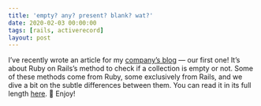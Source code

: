 ```yaml
---
title: 'empty? any? present? blank? wat?'
date: 2020-02-03 00:00:00
tags: [rails, activerecord]
layout: post
---
```


I’ve recently wrote an article for my [company’s blog](https://bridge-u.dev) — our first one! It’s about Ruby on Rails’s method to check if a collection is empty or not. Some of these methods come from Ruby, some exclusively from Rails, and we dive a bit on the subtle differences between them. You can read it in its full length [here](https://bridge-u.dev/empty-any-present-blank-wat). 💎 Enjoy!
